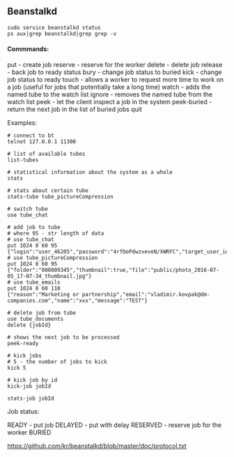 Beanstalkd
-

````
sudo service beanstalkd status
ps aux|grep beanstalkd|grep grep -v
````

#### Commmands:

put - create job
reserve - reserve for the worker
delete - delete job
release - back job to ready status
bury - change job status to buried
kick - change job status to ready
touch - allows a worker to request more time to work on a job (useful for jobs that potentially take a long time)
watch - adds the named tube to the watch list
ignore - removes the named tube from the watch list
peek - let the client inspect a job in the system
peek-buried - return the next job in the list of buried jobs
quit

Examples:

````
# connect to bt
telnet 127.0.0.1 11300

# list of available tubes
list-tubes

# statistical information about the system as a whole
stats

# stats about certain tube
stats-tube tube_pictureCompression

# switch tube
use tube_chat

# add job to tube
# where 95 - str length of data
# use tube_chat
put 1024 0 60 95
{"login":"user_46205","password":"4rfOoPdwzveveN/XWRFC","target_user_id":202636,"message":"x5"}
# use tube_pictureCompression
put 1024 0 60 95
{"folder":"000009345","thumbnail":true,"file":"public/photo_2016-07-05_17-07-34_thumbnail.jpg"}
# use tube_emails
put 1024 0 60 110
{"reason":"Marketing or partnership","email":"vladimir.kovpak@dm-companies.com","name":"xxx","message":"TEST"}

# delete job from tube
use tube_documents
delete {jobId}

# shows the next job to be processed
peek-ready

# kick jobs
# 5 - the number of jobs to kick
kick 5

# kick job by id
kick-job jobId

stats-job jobId
````

Job status:

READY - put job
DELAYED - put with delay
RESERVED - reserve job for the worker
BURIED

https://github.com/kr/beanstalkd/blob/master/doc/protocol.txt
